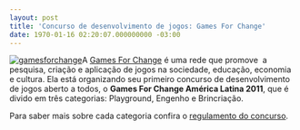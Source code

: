 ```yaml
---
layout: post
title: 'Concurso de desenvolvimento de jogos: Games For Change'
date: 1970-01-16 02:20:07.000000000 -03:00
---
```


[![](http://gamedeveloper.com.br/blog/wp-content/uploads/2011/09/gamesforchange.gif "gamesforchange")](http://gamesforchange.org.br/)A [Games For Change](http://www.gamesforchange.org.br "Games For Change") é uma rede que promove  a pesquisa, criação e aplicação de jogos na sociedade, educação, economia e cultura. Ela está organizando seu primeiro concurso de desenvolvimento de jogos aberto a todos, o **Games For Change América Latina 2011**, que é divido em três categorias: Playground, Engenho e Brincriação.

Para saber mais sobre cada categoria confira o [regulamento do concurso](http://www.gamesforchange.org.br/concurso/ConcursoG4C_2011-Regulamento.pdf "Regulamento").

<div id="-chrome-auto-translate-plugin-dialog" style="opacity: 1 !important; background-image: initial !important; background-attachment: initial !important; background-origin: initial !important; background-clip: initial !important; background-color: transparent !important; position: absolute !important; top: 0px; left: 0px; overflow-x: visible !important; overflow-y: visible !important; z-index: 999999 !important; text-align: left !important; display: none; background-position: initial initial !important; background-repeat: initial initial !important; padding: 0px !important; margin: 0px !important;"><div style="max-width: 300px !important; color: #fafafa !important; opacity: 0.8 !important; border-color: #000000 !important; border-width: 0px !important; -webkit-border-radius: 10px !important; background-color: #363636 !important; font-size: 16px !important; padding: 8px !important; overflow: visible !important; background-image: -webkit-gradient(linear, left top, right bottom, color-stop(0%, #000), color-stop(50%, #363636), color-stop(100%, #000)); z-index: 999999 !important; text-align: left  !important;"></div>![](http://www.google.com/uds/css/small-logo.png)

</div>
